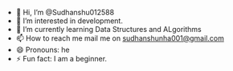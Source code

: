 - 👋 Hi, I’m @Sudhanshu012588
- 👀 I’m interested in development.
- 🌱 I’m currently learning Data Structures and ALgorithms
- 📫 How to reach me mail me on sudhanshunha001@gmail.com
- 😄 Pronouns: he
- ⚡ Fun fact: I am a beginner.

<!---
Sudhanshu012588/Sudhanshu012588 is a ✨ special ✨ repository because its `README.md` (this file) appears on your GitHub profile.
You can click the Preview link to take a look at your changes.
--->
